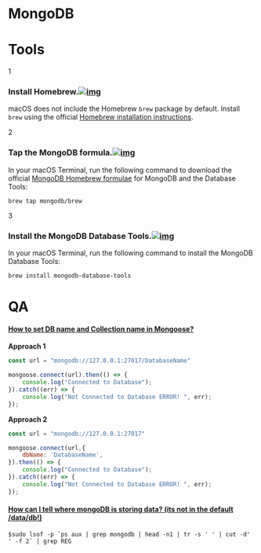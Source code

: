 # MongoDB

# Tools

1

### Install Homebrew.[![img](https://www.mongodb.com/docs/database-tools/assets/link.svg)](https://www.mongodb.com/docs/database-tools/installation/installation-macos/#install-homebrew)

macOS does not include the Homebrew `brew` package by default. Install `brew` using the official [Homebrew installation instructions](https://brew.sh/#install).

2

### Tap the MongoDB formula.[![img](https://www.mongodb.com/docs/database-tools/assets/link.svg)](https://www.mongodb.com/docs/database-tools/installation/installation-macos/#tap-the-mongodb-formula)

In your macOS Terminal, run the following command to download the official [MongoDB Homebrew formulae](https://github.com/mongodb/homebrew-brew) for MongoDB and the Database Tools:

```
brew tap mongodb/brew
```

3

### Install the MongoDB Database Tools.[![img](https://www.mongodb.com/docs/database-tools/assets/link.svg)](https://www.mongodb.com/docs/database-tools/installation/installation-macos/#install-the-mongodb-database-tools)

In your macOS Terminal, run the following command to install the MongoDB Database Tools:

```
brew install mongodb-database-tools
```

# QA

#### [How to set DB name and Collection name in Mongoose?](https://stackoverflow.com/questions/61388479/how-to-set-db-name-and-collection-name-in-mongoose)

**Approach 1**

```js
const url = "mongodb://127.0.0.1:27017/DatabaseName"

mongoose.connect(url).then(() => {
    console.log("Connected to Database");
}).catch((err) => {
    console.log("Not Connected to Database ERROR! ", err);
});
```

**Approach 2**

```js
const url = "mongodb://127.0.0.1:27017"

mongoose.connect(url,{
    dbName: 'DatabaseName',
}).then(() => {
    console.log("Connected to Database");
}).catch((err) => {
    console.log("Not Connected to Database ERROR! ", err);
});
```

#### [How can I tell where mongoDB is storing data? (its not in the default /data/db!)](https://stackoverflow.com/questions/7247474/how-can-i-tell-where-mongodb-is-storing-data-its-not-in-the-default-data-db)

```
$sudo lsof -p `ps aux | grep mongodb | head -n1 | tr -s ' ' | cut -d' ' -f 2` | grep REG
```


